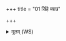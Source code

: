 +++
title = "01 सिंहे व्याघ्र"

+++
<details><summary>मूलम् (WS)</summary>

सिंहे व्याघ्र उत या पृदाकौ त्विषिरग्नौ ब्राह्मणे सूर्ये या । तु. शौ.सं. ६.३८  
इन्द्रं या देवी सुभगा ववर्ध सा न ऐतु वर्चसा संविदाना ॥ १ ॥
</details>